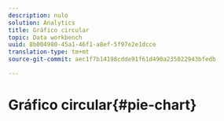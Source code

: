 ```yaml
---
description: nulo
solution: Analytics
title: Gráfico circular
topic: Data workbench
uuid: 8b004980-45a1-46f1-a8ef-5f97e2e1dcce
translation-type: tm+mt
source-git-commit: aec1f7b14198cdde91f61d490a235022943bfedb

---
```



# Gráfico circular{#pie-chart}

